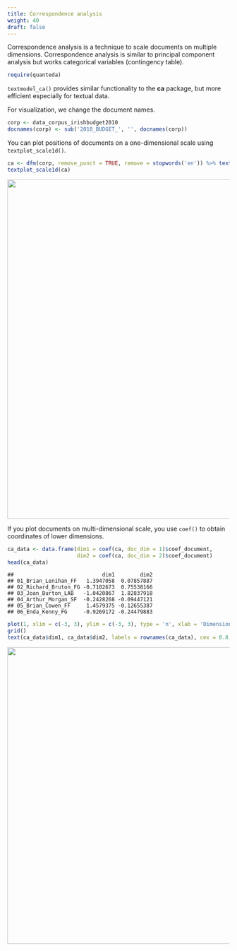 ```yaml
---
title: Correspondence analysis
weight: 40
draft: false
---
```


Correspondence analysis is a technique to scale documents on multiple dimensions. Correspondence analysis is similar to principal component analysis but works categorical variables (contingency table).


```r
require(quanteda)
```

`textmodel_ca()` provides similar functionality to the **ca** package, but more efficient especially for textual data.

For visualization, we change the document names. 


```r
corp <- data_corpus_irishbudget2010
docnames(corp) <- sub('2010_BUDGET_', '', docnames(corp))
```

You can plot positions of documents on a one-dimensional scale using `textplot_scale1d()`.


```r
ca <- dfm(corp, remove_punct = TRUE, remove = stopwords('en')) %>% textmodel_ca()
textplot_scale1d(ca)
```

<img src="/machine-learning/ca.en_files/figure-html/unnamed-chunk-3-1.svg" width="768" />

If you plot documents on multi-dimensional scale, you use `coef()` to obtain coordinates of lower dimensions.  


```r
ca_data <- data.frame(dim1 = coef(ca, doc_dim = 1)$coef_document, 
                      dim2 = coef(ca, doc_dim = 2)$coef_document)
head(ca_data)
```

```
##                            dim1        dim2
## 01_Brian_Lenihan_FF   1.3947058  0.07857887
## 02_Richard_Bruton_FG -0.7102673  0.75538166
## 03_Joan_Burton_LAB   -1.0420867  1.82837918
## 04_Arthur_Morgan_SF  -0.2428268 -0.09447121
## 05_Brian_Cowen_FF     1.4579375 -0.12655387
## 06_Enda_Kenny_FG     -0.9269172 -0.24479883
```

```r
plot(1, xlim = c(-3, 3), ylim = c(-3, 3), type = 'n', xlab = 'Dimension 1', ylab = 'Dimension 2')
grid()
text(ca_data$dim1, ca_data$dim2, labels = rownames(ca_data), cex = 0.8, col = rgb(0, 0, 0, 0.7))
```

<img src="/machine-learning/ca.en_files/figure-html/unnamed-chunk-4-1.svg" width="672" />

